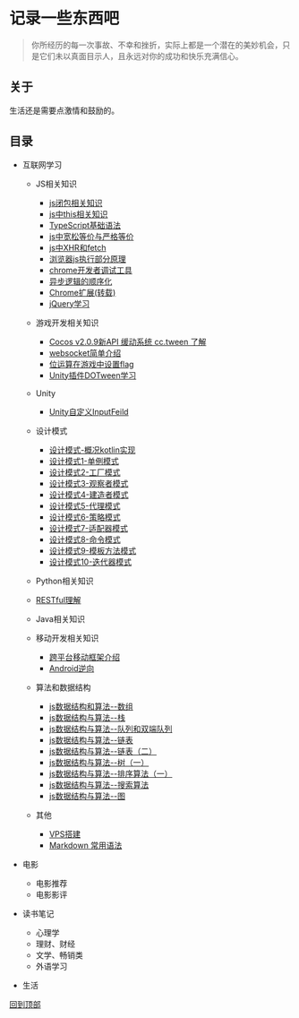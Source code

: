 # 记录一些东西吧
> 你所经历的每一次事故、不幸和挫折，实际上都是一个潜在的美妙机会，只是它们未以真面目示人，且永远对你的成功和快乐充满信心。

## 关于
生活还是需要点激情和鼓励的。

## 目录
- 互联网学习
  - JS相关知识
    * [js闭包相关知识](https://github.com/zxgzlx/StudyNotes/issues/1)
    * [js中this相关知识](https://github.com/zxgzlx/StudyNotes/issues/2)
    * [TypeScript基础语法](https://github.com/zxgzlx/blog/issues/8)
    * [js中宽松等价与严格等价](https://github.com/zxgzlx/blog/issues/12)
    * [js中XHR和fetch](./notes/xhr和fetch的使用.md)
    * [浏览器js执行部分原理](./notes/浏览器js执行部分原理.md)
    * [chrome开发者调试工具](./notes/chrome开发者调试工具.md)
    * [异步逻辑的顺序化](./notes/异步逻辑的顺序化.md)
    * [Chrome扩展(转载)](./notes/Chrome扩展.md)
    * [jQuery学习](./notes/jQuery学习.md)
    
  - 游戏开发相关知识
    * [Cocos v2.0.9新API 缓动系统 cc.tween 了解](https://github.com/zxgzlx/blog/issues/5)
    * [websocket简单介绍](./notes/websocket简单介绍.md)
    * [位运算在游戏中设置flag](./notes/位运算设置Flag.md)
    * [Unity插件DOTween学习](./notes/DOTween学习.md)
  - Unity
    * [Unity自定义InputFeild](./unity/unity自定义InputField.md)

  - 设计模式
    * [设计模式-概况kotlin实现](https://github.com/zxgzlx/blog/issues/23)
    * [设计模式1-单例模式](https://github.com/zxgzlx/blog/issues/6)
    * [设计模式2-工厂模式](https://github.com/zxgzlx/blog/issues/7)
    * [设计模式3-观察者模式](https://github.com/zxgzlx/blog/issues/9)
    * [设计模式4-建造者模式](https://github.com/zxgzlx/blog/issues/10)
    * [设计模式5-代理模式](https://github.com/zxgzlx/blog/issues/11)
    * [设计模式6-策略模式](https://github.com/zxgzlx/blog/issues/13)
    * [设计模式7-适配器模式](https://github.com/zxgzlx/blog/blob/master/notes/%E9%80%82%E9%85%8D%E5%99%A8%E6%A8%A1%E5%BC%8F.md)
    * [设计模式8-命令模式](notes/设计模式8-命令模式.md)
    * [设计模式9-模板方法模式](notes/设计模式9-模板方法模式.md)
    * [设计模式10-迭代器模式](notes/设计模式10-迭代器模式.md)
    
  - Python相关知识
    
  * [RESTful理解](./notes/RESTful理解.md)
    
  - Java相关知识

  - 移动开发相关知识
    * [跨平台移动框架介绍](https://github.com/zxgzlx/blog/issues/20)
    * [Android逆向](notes/Android逆向.md)
    
  - 算法和数据结构
    * [js数据结构和算法--数组](https://github.com/zxgzlx/blog/issues/14)
    * [js数据结构与算法--栈](https://github.com/zxgzlx/blog/issues/15)
    * [js数据结构与算法--队列和双端队列](https://github.com/zxgzlx/blog/issues/16)
    * [js数据结构与算法--链表](https://github.com/zxgzlx/blog/issues/17)
    * [js数据结构与算法--链表（二）](https://github.com/zxgzlx/blog/issues/18)
    * [js数据结构与算法--树（一）](https://github.com/zxgzlx/blog/issues/19)
    * [js数据结构与算法--排序算法（一）](https://github.com/zxgzlx/blog/issues/21)
    * [js数据结构与算法--搜索算法](https://github.com/zxgzlx/blog/issues/22)
    * [js数据结构与算法--图](https://github.com/zxgzlx/blog/issues/23)
    
  - 其他
    * [VPS搭建](https://github.com/zxgzlx/blog/issues/3)
    * [Markdown 常用语法](https://github.com/zxgzlx/blog/issues/4)
- 电影
  - 电影推荐
  - 电影影评
- 读书笔记
  - 心理学
  - 理财、财经
  - 文学、畅销类
  - 外语学习
- 生活

[回到顶部](#记录一些东西吧)
